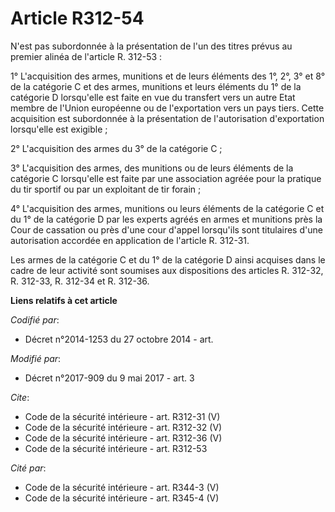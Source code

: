 # Article R312-54

N'est pas subordonnée à la présentation de l'un des titres prévus au premier alinéa de l'article R. 312-53 : 

1° L'acquisition des armes, munitions et de leurs éléments des 1°, 2°, 3° et 8° de la catégorie C et des armes, munitions et
leurs éléments du 1° de la catégorie D lorsqu'elle est faite en vue du transfert vers un autre Etat membre de l'Union
européenne ou de l'exportation vers un pays tiers. Cette acquisition est subordonnée à la présentation de l'autorisation
d'exportation lorsqu'elle est exigible ; 

2° L'acquisition des armes du 3° de la catégorie C ; 

3° L'acquisition des armes, des munitions ou de leurs éléments de la catégorie C lorsqu'elle est faite par une association
agréée pour la pratique du tir sportif ou par un exploitant de tir forain ; 

4° L'acquisition des armes, munitions ou leurs éléments de la catégorie C et du 1° de la catégorie D par les experts agréés
en armes et munitions près la Cour de cassation ou près d'une cour d'appel lorsqu'ils sont titulaires d'une autorisation
accordée en application de l'article R. 312-31. 

Les armes de la catégorie C et du 1° de la catégorie D ainsi acquises dans le cadre de leur activité sont soumises aux
dispositions des articles R. 312-32, R. 312-33, R. 312-34 et R. 312-36.

**Liens relatifs à cet article**

_Codifié par_:

  - Décret n°2014-1253 du 27 octobre 2014 - art.

_Modifié par_:

  - Décret n°2017-909 du 9 mai 2017 - art. 3

_Cite_:

  - Code de la sécurité intérieure - art. R312-31 (V)
  - Code de la sécurité intérieure - art. R312-32 (V)
  - Code de la sécurité intérieure - art. R312-36 (V)
  - Code de la sécurité intérieure - art. R312-53

_Cité par_:

  - Code de la sécurité intérieure - art. R344-3 (V)
  - Code de la sécurité intérieure - art. R345-4 (V)
